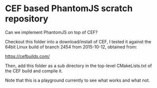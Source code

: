 # CEF based PhantomJS scratch repository

Can we implement PhantomJS on top of CEF?

Checkout this folder into a download/install of CEF,
I tested it against the 64bit Linux build of branch
2454 from 2015-10-12, obtained from:

https://cefbuilds.com/

Then, add this folder as a sub directory in the top-level
CMakeLists.txt of the CEF build and compile it.

Note that this is a playground currently to see what works
and what not.